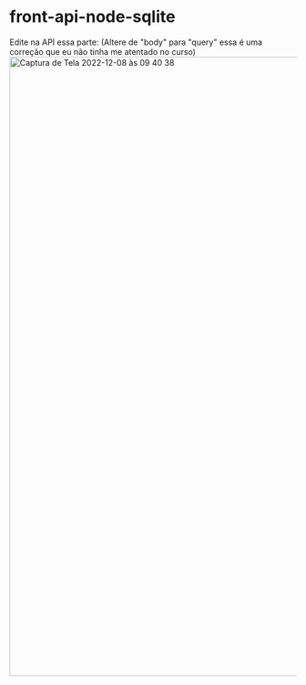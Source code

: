 # front-api-node-sqlite

Edite na API essa parte:
(Altere de "body" para "query" essa é uma correção que eu não tinha me atentado no curso)
<img width="1085" alt="Captura de Tela 2022-12-08 às 09 40 38" src="https://user-images.githubusercontent.com/44410208/206448805-676856f0-7120-4b65-b4e7-5cf84ffb616d.png">
